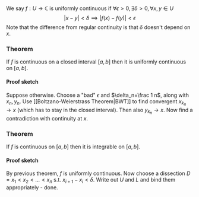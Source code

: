 We say $f:U\to \mathbb C$ is uniformly continuous if 
$\forall \epsilon>0,\exists \delta>0,\forall x,y\in U$
$$|x-y|<\delta \implies |f(x)-f(y)|<\epsilon$$
Note that the difference from regular continuity is that $\delta$ doesn't depend on $x$.

### Theorem
If $f$ is continuous on a closed interval $[a,b]$ 
then it is uniformly continuous on $[a,b]$.
#### Proof sketch
Suppose otherwise. 
Choose a "bad" $\epsilon$ and $\delta_n=\frac 1 n$, along with $x_n,y_n$. 
Use [[Boltzano-Weierstrass Theorem|BWT]] to find convergent $x_{k_n}\to x$ (which has to stay in the closed interval). 
Then also $y_{k_n}\to x$. 
Now find a contradiction with continuity at $x$.

### Theorem 
If $f$ is continuous on $[a,b]$ then it is integrable on $[a,b]$.
#### Proof sketch
By previous theorem, $f$ is uniformly continuous. 
Now choose a dissection $D=x_1<x_2<\dots<x_n$ s.t. $x_{i+1}-x_i<\delta$. 
Write out $U$ and $L$ and bind them appropriately - done.